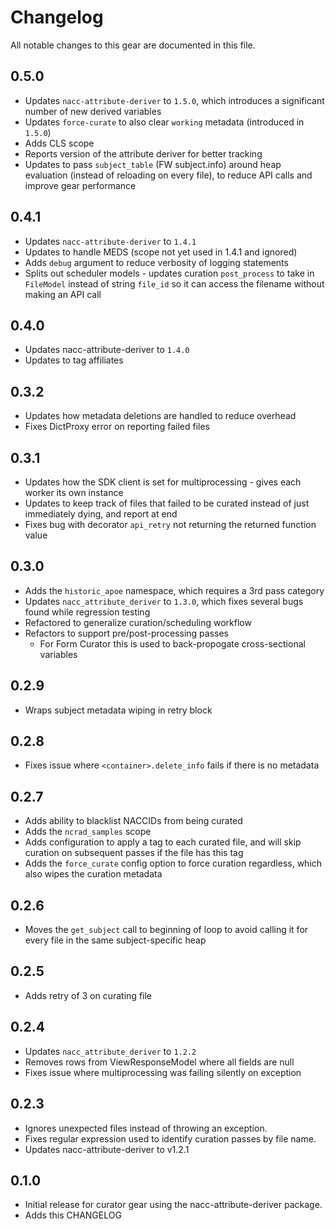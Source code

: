 # Changelog

All notable changes to this gear are documented in this file.

## 0.5.0

* Updates `nacc-attribute-deriver` to `1.5.0`, which introduces a significant number of new derived variables
* Updates `force-curate` to also clear `working` metadata (introduced in `1.5.0`)
* Adds CLS scope
* Reports version of the attribute deriver for better tracking
* Updates to pass `subject_table` (FW subject.info) around heap evaluation (instead of reloading on every file), to reduce API calls and improve gear performance

## 0.4.1

* Updates `nacc-attribute-deriver` to `1.4.1`
* Updates to handle MEDS (scope not yet used in 1.4.1 and ignored)
* Adds `debug` argument to reduce verbosity of logging statements
* Splits out scheduler models - updates curation `post_process` to take in `FileModel` instead of string `file_id` so it can access the filename without making an API call

## 0.4.0

* Updates nacc-attribute-deriver to `1.4.0`
* Updates to tag affiliates

## 0.3.2

* Updates how metadata deletions are handled to reduce overhead
* Fixes DictProxy error on reporting failed files

## 0.3.1

* Updates how the SDK client is set for multiprocessing - gives each worker its own instance
* Updates to keep track of files that failed to be curated instead of just immediately dying, and report at end
* Fixes bug with decorator `api_retry` not returning the returned function value

## 0.3.0

* Adds the `historic_apoe` namespace, which requires a 3rd pass category
* Updates `nacc_attribute_deriver` to `1.3.0`, which fixes several bugs found while regression testing
* Refactored to generalize curation/scheduling workflow
* Refactors to support pre/post-processing passes
    * For Form Curator this is used to back-propogate cross-sectional variables

## 0.2.9

* Wraps subject metadata wiping in retry block

## 0.2.8

* Fixes issue where `<container>.delete_info` fails if there is no metadata

## 0.2.7

* Adds ability to blacklist NACCIDs from being curated
* Adds the `ncrad_samples` scope
* Adds configuration to apply a tag to each curated file, and will skip curation on subsequent passes if the file has this tag
* Adds the `force_curate` config option to force curation regardless, which also wipes the curation metadata

## 0.2.6

* Moves the `get_subject` call to beginning of loop to avoid calling it for every file in the same subject-specific heap

## 0.2.5

* Adds retry of 3 on curating file

## 0.2.4

* Updates `nacc_attribute_deriver` to `1.2.2`
* Removes rows from ViewResponseModel where all fields are null
* Fixes issue where multiprocessing was failing silently on exception

## 0.2.3

* Ignores unexpected files instead of throwing an exception.
* Fixes regular expression used to identify curation passes by file name.
* Updates nacc-attribute-deriver to v1.2.1
  
## 0.1.0

* Initial release for curator gear using the nacc-attribute-deriver package.
* Adds this CHANGELOG
  